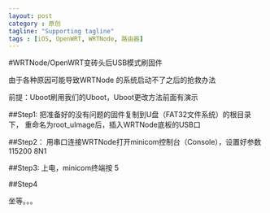 ```yaml
---
layout: post
category : 原创
tagline: "Supporting tagline"
tags : [iOS, OpenWRT, WRTNode, 路由器]
---
```

#WRTNode/OpenWRT变砖头后USB模式刷固件


由于各种原因可能导致WRTNode
的系统启动不了之后的抢救办法

前提：Uboot刷用我们的Uboot，Uboot更改方法前面有演示

##Step1:
把准备好的没有问题的固件复制到U盘（FAT32文件系统）的根目录下，
重命名为root_uImage后，插入WRTNode底板的USB口


##Step2：
用串口连接WRTNode打开minicom控制台（Console），设置好参数115200  8N1


##Step3:
上电，minicom终端按 5

##Step4

坐等。。。


